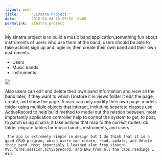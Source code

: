 ```yaml
---
layout: post
title:      "Sinatra Project "
date:       2018-04-04 14:09:32 -0400
permalink:  sinatra_project
---
```


   My sinatra project is to build a music band application,something fun about  instruments  of users who use them at the band, users should be able to take actions sign up and login in; then create their own band add their own instruments. 

* Users
* Music bands
* instruments 

![](https://thetechreader.com/files/2015/04/rockband-4-virtual-reality.jpg)
 
  Also users can edit and delete their own band information and view all the band later, if they want to which I instore it in views folder it edit the page, create, and show the page. A user can only modify their own page. models folder using multiple objects that interact, including separate classes use ActiveRecord to help build method to model out the relation between. most importantly application controller help to control the system to get, to post, to patch using sinatra; it take actions that map to the correct routes. db folder migrate tables for music bands, instruments, and users.  
   
	 The app is extremely simple in design but I do think that it is a good CRUD program, which users can create, read, update, and delete their band. Most importanly I learned alot from sinatra MVC,forms,session,activerecord, and ERB from all the labs,readings I did. 

